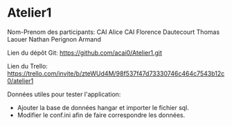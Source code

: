 # Atelier1
Nom-Prenom des participants:
CAI Alice
CAI Florence
Dautecourt Thomas
Laouer Nathan
Perignon Armand

Lien du dépôt Git: https://github.com/acai0/Atelier1.git

Lien du Trello: https://trello.com/invite/b/zteWUd4M/98f537f47d73330746c464c7543b12c0/atelier1

Données utiles pour tester l'application:
- Ajouter la base de données hangar et importer le fichier sql.
- Modifier le conf.ini afin de faire correspondre les données.

